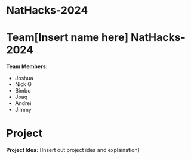 # NatHacks-2024

# Team[Insert name here] NatHacks-2024
**Team Members:**
- Joshua
- Nick G
- Bimbo
- Joaq
- Andrei
- Jimmy

# Project
**Project Idea:**
[Insert out project idea and explaination]
